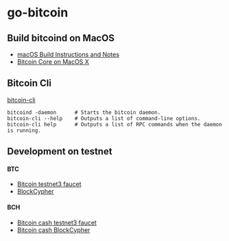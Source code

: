 # go-bitcoin

## Build bitcoind on MacOS
- [macOS Build Instructions and Notes](https://github.com/bitcoin/bitcoin/blob/master/doc/build-osx.md)
- [Bitcoin Core on MacOS X](https://bitcoin.org/en/full-node#mac-os-x-yosemite-1010x)

## Bitcoin Cli
[bitcoin-cli](https://chainquery.com/bitcoin-cli)
```
bitcoind -daemon      # Starts the bitcoin daemon.
bitcoin-cli --help    # Outputs a list of command-line options.
bitcoin-cli help      # Outputs a list of RPC commands when the daemon is running.
```

## Development on testnet  
#### BTC
- [Bitcoin testnet3 faucet](https://coinfaucet.eu/en/btc-testnet/)
- [BlockCypher](https://live.blockcypher.com/btc-testnet/)

#### BCH
- [Bitcoin cash testnet3 faucet](https://developer.bitcoin.com/faucets/bch/)
- [Bitcoin cash BlockCypher](https://explorer.bitcoin.com/tbch)
